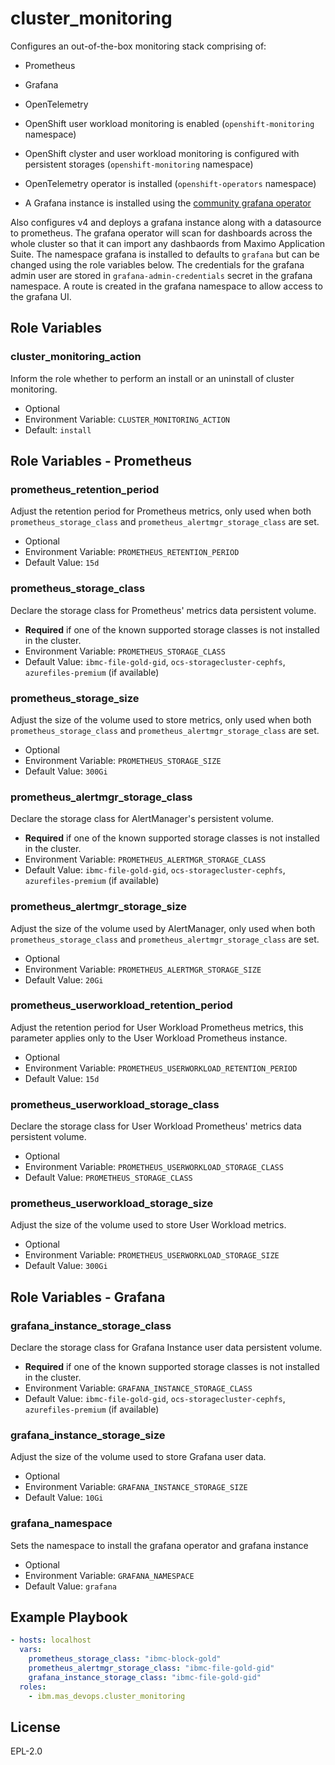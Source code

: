 cluster_monitoring
===============================================================================

Configures an out-of-the-box monitoring stack comprising of:
- Prometheus
- Grafana
- OpenTelemetry


- OpenShift user workload monitoring is enabled (`openshift-monitoring` namespace)
- OpenShift clyster and user workload monitoring is configured with persistent storages (`openshift-monitoring` namespace)
- OpenTelemetry operator is installed (`openshift-operators` namespace)
- A Grafana instance is installed using the [community grafana operator](https://github.com/grafana-operator/grafana-operator)

Also configures
v4 and deploys a grafana instance along with
a datasource to prometheus. The grafana operator will scan for dashboards across the whole cluster so that it can import any dashbaords
from Maximo Application Suite. The namespace grafana is installed to defaults to `grafana` but can be changed using the role variables
below. The credentials for the grafana admin user are stored in `grafana-admin-credentials` secret in the grafana namespace. A route
is created in the grafana namespace to allow access to the grafana UI.


Role Variables
-------------------------------------------------------------------------------
### cluster_monitoring_action
Inform the role whether to perform an install or an uninstall of cluster monitoring.

- Optional
- Environment Variable: `CLUSTER_MONITORING_ACTION`
- Default: `install`


Role Variables - Prometheus
-------------------------------------------------------------------------------
### prometheus_retention_period
Adjust the retention period for Prometheus metrics, only used when both `prometheus_storage_class` and `prometheus_alertmgr_storage_class` are set.

- Optional
- Environment Variable: `PROMETHEUS_RETENTION_PERIOD`
- Default Value: `15d`

### prometheus_storage_class
Declare the storage class for Prometheus' metrics data persistent volume.

- **Required** if one of the known supported storage classes is not installed in the cluster.
- Environment Variable: `PROMETHEUS_STORAGE_CLASS`
- Default Value: `ibmc-file-gold-gid`, `ocs-storagecluster-cephfs`, `azurefiles-premium` (if available)

### prometheus_storage_size
Adjust the size of the volume used to store metrics, only used when both `prometheus_storage_class` and `prometheus_alertmgr_storage_class` are set.

- Optional
- Environment Variable: `PROMETHEUS_STORAGE_SIZE`
- Default Value: `300Gi`

### prometheus_alertmgr_storage_class
Declare the storage class for AlertManager's persistent volume.

- **Required** if one of the known supported storage classes is not installed in the cluster.
- Environment Variable: `PROMETHEUS_ALERTMGR_STORAGE_CLASS`
- Default Value: `ibmc-file-gold-gid`, `ocs-storagecluster-cephfs`, `azurefiles-premium` (if available)

### prometheus_alertmgr_storage_size
Adjust the size of the volume used by AlertManager, only used when both `prometheus_storage_class` and `prometheus_alertmgr_storage_class` are set.

- Optional
- Environment Variable: `PROMETHEUS_ALERTMGR_STORAGE_SIZE`
- Default Value: `20Gi`

### prometheus_userworkload_retention_period
Adjust the retention period for User Workload Prometheus metrics, this parameter applies only to the User Workload Prometheus instance.

- Optional
- Environment Variable: `PROMETHEUS_USERWORKLOAD_RETENTION_PERIOD`
- Default Value: `15d`

### prometheus_userworkload_storage_class
Declare the storage class for User Workload Prometheus' metrics data persistent volume.

- Optional
- Environment Variable: `PROMETHEUS_USERWORKLOAD_STORAGE_CLASS`
- Default Value: `PROMETHEUS_STORAGE_CLASS`

### prometheus_userworkload_storage_size
Adjust the size of the volume used to store User Workload metrics.

- Optional
- Environment Variable: `PROMETHEUS_USERWORKLOAD_STORAGE_SIZE`
- Default Value: `300Gi`


Role Variables - Grafana
-------------------------------------------------------------------------------
### grafana_instance_storage_class
Declare the storage class for Grafana Instance user data persistent volume.

- **Required** if one of the known supported storage classes is not installed in the cluster.
- Environment Variable: `GRAFANA_INSTANCE_STORAGE_CLASS`
- Default Value: `ibmc-file-gold-gid`, `ocs-storagecluster-cephfs`, `azurefiles-premium` (if available)

### grafana_instance_storage_size
Adjust the size of the volume used to store Grafana user data.

- Optional
- Environment Variable: `GRAFANA_INSTANCE_STORAGE_SIZE`
- Default Value: `10Gi`

### grafana_namespace
Sets the namespace to install the grafana operator and grafana instance

- Optional
- Environment Variable: `GRAFANA_NAMESPACE`
- Default Value: `grafana`


Example Playbook
-------------------------------------------------------------------------------

```yaml
- hosts: localhost
  vars:
    prometheus_storage_class: "ibmc-block-gold"
    prometheus_alertmgr_storage_class: "ibmc-file-gold-gid"
    grafana_instance_storage_class: "ibmc-file-gold-gid"
  roles:
    - ibm.mas_devops.cluster_monitoring
```


License
-------------------------------------------------------------------------------

EPL-2.0
